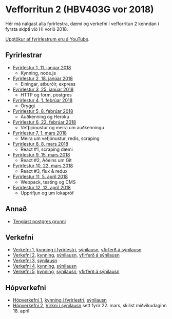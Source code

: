 # Vefforritun 2 (HBV403G vor 2018)

Hér má nálgast alla fyrirlestra, dæmi og verkefni í vefforritun 2 kenndan í fyrsta skipti við HÍ vorið 2018.

[Upptökur af fyrirlestrum eru á YouTube](https://www.youtube.com/playlist?list=PLRj-ccg8iozwCJ0vsDZI7mBOVZcfwr3pZ).

## Fyrirlestrar

* [Fyrirlestur 1, 11. janúar 2018](fyrirlestrar/01/)
  - Kynning, node.js
* [Fyrirlestur 2, 18. janúar 2018](fyrirlestrar/02/)
  - Einingar, atburðir, express
* [Fyrirlestur 3, 25. janúar 2018](fyrirlestrar/03/)
  - HTTP og form, postgres
* [Fyrirlestur 4, 1. febrúar 2018](fyrirlestrar/04/)
  - Öryggi
* [Fyrirlestur 5, 8. febrúar 2018](fyrirlestrar/05/)
  - Auðkenning og Heroku
* [Fyrirlestur 6, 22. febrúar 2018](fyrirlestrar/06/)
  - Vefþjónustur og meira um auðkenningu
* [Fyrirlestur 7, 1. mars 2018](fyrirlestrar/07/)
  - Meira um vefjónustur, redis, scraping
* [Fyrirlestur 8, 8. mars 2018](fyrirlestrar/08/)
  - React #1, scraping dæmi
* [Fyrirlestur 9, 15. mars 2018](fyrirlestrar/09/)
  - React #2, Aðeins um Git
* [Fyrirlestur 10, 22. mars 2018](fyrirlestrar/10/)
  - React #3, flux & redux
* [Fyrirlestur 11, 5. apríl 2018](fyrirlestrar/11/)
  - Webpack, testing og CMS
* [Fyrirlestur 12, 12. apríl 2018](fyrirlestrar/12/)
  - Upprifjun og um lokapróf

## Annað

* [Tengjast postgres grunni](postgres.md)

## Verkefni

* [Verkefni 1](https://github.com/vefforritun/vef2-2018-v1), [kynning í fyrirlestri](https://youtu.be/RpyM9Uisx1M?t=2639), [sýnilausn](https://github.com/vefforritun/vef2-2018-v1-synilausn), [yfirferð á sýnilausn](https://youtu.be/vQgB9zBtV68)
* [Verkefni 2](https://github.com/vefforritun/vef2-2018-v2), [kynning](https://youtu.be/wtcKyTTvOB4), [sýnilausn](https://github.com/vefforritun/vef2-2018-v2-synilausn), [yfirferð á sýnilausn](https://www.youtube.com/watch?v=5U9rr4KAYm4)
* [Verkefni 3](https://github.com/vefforritun/vef2-2018-v3), [sýnilausn](https://github.com/vefforritun/vef2-2018-v3-synilausn)
* [Verkefni 4](https://github.com/vefforritun/vef2-2018-v4), [kynning](https://youtu.be/quky39q7H9c?t=1299), [sýnilausn](https://github.com/vefforritun/vef2-2018-v4-synilausn)
* [Verkefni 5](https://github.com/vefforritun/vef2-2018-v5), [kynning](https://youtu.be/Q6rqLk-Q-8g?t=1625), [sýnilausn](https://github.com/vefforritun/vef2-2018-v5-synilausn), [yfirferð á sýnilausn](https://youtu.be/8DoMTRKkNLE)

## Hópverkefni

* [Hópverkefni 1](https://github.com/vefforritun/vef2-2018-h1), [kynning í fyrirlestri](https://youtu.be/ZRegsWQ74f4?t=2436), [sýnilausn](https://github.com/vefforritun/vef2-2018-h1-synilausn)
* [Hópverkefni 2](https://github.com/vefforritun/vef2-2018-h2), [Virkni í sýnilausn](https://youtu.be/xPkHckih4tc) sett fyrir 22. mars, skilist miðvikudaginn 18. apríl
